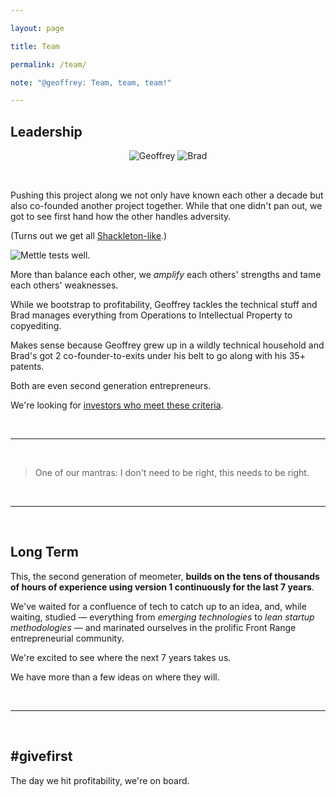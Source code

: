 ```yaml
---

layout: page

title: Team

permalink: /team/

note: "@geoffrey: Team, team, team!"

---
```


<!-- calls to action -->
[beta-signup]: https://beta.meometer.com

<!-- local -->
[investors]: /investors/
[about-actions]: /docs/about-actions/
[about-intents]: /docs/about-intents/
[about-projects]: /docs/about-projects/
[about-nudges]: /docs/about-nudges/

<!-- external -->
[shackleton-official]: http://www.ernestshackleton.net/
[pomodoro-tool]: https://wikipedia.com/pomodoro-tool/

<!-- images -->
[endeavor-001]: https://meometer.github.io/assets/endeavor-in-ice-001.jpg "Endeavor"
[geoffrey]: /assets/geoffrey-2016.jpg "Geoffrey"
[brad]: /assets/brad-2016.jpg "Brad"
[image-004]: /assets/image-004.jpg "Title 004"
[image-005]: /assets/image-005.jpg "Title 005"
[image-006]: /assets/image-006.jpg "Title 006"
[image-007]: /assets/image-007.jpg "Title 007"
[image-008]: /assets/image-008.jpg "Title 008"
[image-009]: /assets/image-009.jpg "Title 009"
[image-010]: /assets/image-010.jpg "Title 010"
[image-011]: /assets/image-011.jpg "Title 011"


## Leadership

<div style="text-align: center;">
    <img src="https://meometer.github.io/assets/geoffrey-2016.jpg" alt="Geoffrey" style="max-width: 15rem; margin-bottom: 2rem;"/>
    <img src="https://meometer.github.io/assets/brad-2016.jpg" alt="Brad" style="max-width: 15rem; margin-bottom: 2rem;"/>
</div>

Pushing this project along we not only have known each other a decade but also co-founded another project together. While that one didn't pan out, we got to see first hand how the other handles adversity.

(Turns out we get all [Shackleton-like][shackleton-official].)

![Mettle tests well.][endeavor-001]

More than balance each other, we *amplify* each others' strengths and tame each others' weaknesses.

While we bootstrap to profitability, Geoffrey tackles the technical stuff and Brad manages everything from Operations to Intellectual Property to copyediting.

Makes sense because Geoffrey grew up in a wildly technical household and Brad's got 2 co-founder-to-exits under his belt to go along with his 35+ patents.

Both are even second generation entrepreneurs.

We're looking for [investors who meet these criteria][investors].

<br/>

___

<br/>

> One of our mantras: I don't need to be right, this needs to be right.

<br/>

___

<br/>

## Long Term

This, the second generation of meometer, **builds on the tens of thousands of hours of experience using version 1 continuously for the last 7 years**.

We've waited for a confluence of tech to catch up to an idea, and, while waiting, studied — everything from _emerging technologies_ to _lean startup methodologies_ — and marinated ourselves in the prolific Front Range entrepreneurial community.

We're excited to see where the next 7 years takes us.

We have more than a few ideas on where they will.

<br/>

___

<br/>

## #givefirst

The day we hit profitability, we're on board.